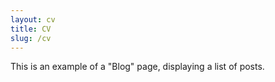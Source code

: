 ```yaml
---
layout: cv
title: CV
slug: /cv
---
```


This is an example of a "Blog" page, displaying a list of posts.
<br />
